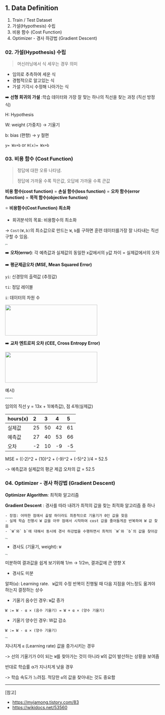 ## 1. Data Definition

1. Train / Test Dataset
2. 가설(Hypothesis) 수립 
3. 비용 함수 (Cost Function)
4. Optimizer - 경사 하강법 (Gradient Descent)



### 02. 가설(Hypothesis) 수립 

> 머신러닝에서 식 세우는 경우 의미

- 임의로 추측하여 세운 식
- 경험적으로 알고있는 식
- 가설 기각시 수정해 나아가는 식



➡️ **선형 회귀의 가설** :학습 데이터와 가장 잘 맞는 하나의 직선을 찾는 과정 (직선 방정식)

H: Hypothesis

W: weight (가중치) -> 기울기

b: bias (편향) -> y 절편

`y= Wx+b` or `H(x)= Wx+b` 



### 03. 비용 함수 (Cost Function)

> 정답에 대한 오류 나타냄.
>
> 정답에 가까울 수록 작은값, 오답에 가까울 수록 큰값

**비용 함수(cost function)** = **손실 함수(loss function)** = **오차 함수(error function)** = **목적 함수(objective function)**



⭐️ **비용함수(Cost Function) 최소화**

* 회귀분석의 목표: 비용함수의 최소화

-> `Cost(W,b)`의 최소값으로 만드는 `W`, `b`를 구하면 훈련 데이터를가장 잘 나타내는 직선 구할 수 있음.

<img src="https://t1.daumcdn.net/cfile/tistory/99C4EA3E5C79EBD81A" alt="img" style="zoom:20%;" />



➡️ **오차(error)**: 각 예측값과 실제값의 동일한 x값에서의 y값 차이 = 실제값에서의 오차

➡️ **평균제곱오차 (MSE, Mean Squared Error)**

`yi`: 신경망의 출력값 (추정값) 

`ti`: 정답 레이블

`i`: 데이터의 차원 수 

<img src="https://user-images.githubusercontent.com/10937193/58108494-e7bc7580-7c26-11e9-90a1-b988522a0b64.png"  width="300" height="100"/>

➡️ **교차 엔트로피 오차 (CEE, Cross Entropy Error)**

<img src="https://user-images.githubusercontent.com/10937193/58108191-577e3080-7c26-11e9-8b54-097fec3e5f0e.png"  width="300" height="100"/>


예시)

<img src="https://wikidocs.net/images/page/53560/%EA%B7%B8%EB%A6%BC1.PNG" alt="img" style="zoom:20%;" /><img src="https://wikidocs.net/images/page/53560/%EA%B7%B8%EB%A6%BC2.PNG" alt="img" style="zoom:20%;" /><img src="https://wikidocs.net/images/page/53560/%EA%B7%B8%EB%A6%BC3.PNG" alt="img" style="zoom:20%;" />

임의의 직선 y = 13x + 1(예측값), 점 4개(실제값)

| hours(x) | 2    | 3    | 4    | 5    |
| :------- | :--- | :--- | :--- | :--- |
| 실제값   | 25   | 50   | 42   | 61   |
| 예측값   | 27   | 40   | 53   | 66   |
| 오차     | -2   | 10   | -9   | -5   |

MSE = ((-2)^2 + (10)^2 + (-9)^2 + (-5)^2 )/4 = 52.5

-> 예측값과 실제값의 평균 제곱 오차의 값 = 52.5



### 04. Optimizer - 경사 하강법 (Gradient Descent)

**Optimizer Algorithm**: 최적화 알고리즘

**Gradient Descent** : 경사를 따라 내려가 최적의 값을 찾는 최적화 알고리즘 중 하나

	- 장점: 어떠한 점에서 출발 하더라도 최종적으로 기울기가 0인 값을 찾음
	- 실제 학습 진행시 W 값을 아무 점에서 시작하여 cost 값을 줄어들게끔 반복하여 W 값 찾음
	- `W`와` b`에 대해서 동시에 경사 하강법을 수행하면서 최적의 `W`와 `b`의 값을 찾아감

<img src="https://wikidocs.net/images/page/21670/%EC%A0%91%EC%84%A0%EC%9D%98%EA%B8%B0%EC%9A%B8%EA%B8%B01.PNG" alt="img" style="zoom:20%;" />

- 경사도 (기울기, weight): `W` 
<img src="https://t1.daumcdn.net/cfile/tistory/99FB6A4C5C79EBD814" alt="img" style="zoom:20%;" />

미분하여 결과값을 쉽게 보기위해 1/m -> 1/2m, 결과값에 큰 영향 X

- 경사도 미분 

알파(`α`): Learning rate. ` W`값의 수정 반복이 진행될 때 다음 지점을 어느정도 옮겨야 하는지 결정하는 상수

- 기울기 음수인 경우: `W`값 증가

`W := W - α × (음수 기울기) = W + α × (양수 기울기)`

- 기울기 양수인 경우: W값 감소

`W := W - α × (양수 기울기)`



<img src="https://t1.daumcdn.net/cfile/tistory/99CA223D5C79EBD814" alt="img" style="zoom:20%;" />

지나치게 `α` (Learning rate) 값을 증가시키는 경우 

-> 선의 기울기가 0이 되는 `W`를 찾아가는 것이 아니라 `W`의 값이 발산하는 상황을 보여줌

반대로 학습률 α가 지나치게 낮을 경우

-> 학습 속도가 느려짐. 적당한 `α`의 값을 찾아내는 것도 중요함



---

[참고]

- https://myjamong.tistory.com/83
- https://wikidocs.net/53560
